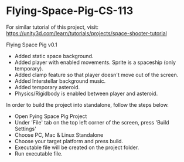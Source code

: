# Flying-Space-Pig-CS-113

For similar tutorial of this project, visit: https://unity3d.com/learn/tutorials/projects/space-shooter-tutorial

Flying Space Pig v0.1

- Added static space background.
- Added player with enabled movements. Sprite is a spaceship (only temporary).
- Added clamp feature so that player doesn't move out of the screen.
- Added Interstellar background music.
- Added temporary asteroid.
- Physics/Rigidbody is enabled between player and asteroid.


In order to build the project into standalone, follow the steps below.

- Open Fying Space Pig Project
- Under 'File' tab on the top left corner of the screen, press 'Build Settings'
- Choose PC, Mac & Linux Standalone
- Choose your target platform and press build.
- Executable file will be created on the project folder.
- Run executable file.
